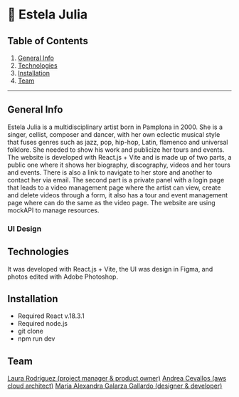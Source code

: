 :microphone:  Estela Julia
============

## Table of Contents
1. [General Info](#general-info)
2. [Technologies](#technologies)
3. [Installation](#installation)
4. [Team](#team)

***
## General Info

Estela Julia is a multidisciplinary artist born in Pamplona in 2000. She is a singer, cellist, composer and dancer, with her own eclectic musical style that fuses genres such as jazz, pop, hip-hop, Latin, flamenco and universal folklore. She needed to show his work and publicize her tours and events. The website is developed with React.js + Vite and is made up of two parts, a public one where it shows her biography, discography, videos and her tours and events. There is also a link to navigate to her store and another to contact her via email. The second part is a private panel with a login page that leads to a video management page where the artist can view, create and delete videos through a form, it also has a tour and event management page where can do the same as the video page. The website are using mockAPI to manage resources.

### UI Design


## Technologies
It was developed with React.js + Vite, the UI was design in Figma, and photos edited with Adobe Photoshop. 

## Installation
- Required React v.18.3.1
- Required node.js
- git clone <repository>
- npm run dev

## Team
<a href="https://github.com/Nau-crc">Laura Rodríguez (project manager & product owner)</a>
<a href="https://github.com/Andreabcm">Andrea Cevallos (aws cloud architect)</a>
<a href="https://github.com/MAlexGG">María Alexandra Galarza Gallardo (designer & developer)</a>

